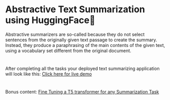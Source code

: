 # Abstractive Text Summarization using HuggingFace🤗

Abstractive summarizers are so-called because they do not select sentences from the originally given text passage to create the summary. Instead, they produce a paraphrasing of the main contents of the given text, using a vocabulary set different from the original document. 
#

After completing all the tasks your deployed text summarizing application will look like this: [Click here for live demo](http://35.242.170.185/docs)


#
Bonus content: [Fine Tuning a T5 transformer for any Summarization Task](https://towardsdatascience.com/simple-abstractive-text-summarization-with-pretrained-t5-text-to-text-transfer-transformer-10f6d602c426)
